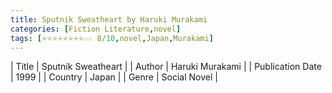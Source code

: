 ```yaml
---
title: Sputnik Sweatheart by Haruki Murakami
categories: [Fiction Literature,novel]
tags: [⭐⭐⭐⭐⭐⭐⭐⭐☆☆ 8/10,novel,Japan,Murakami]
---
```

        
| Title | Sputnik Sweatheart  |
| Author |  Haruki Murakami  |
| Publication Date | 1999   |
| Country | Japan |
| Genre | Social Novel  |
        